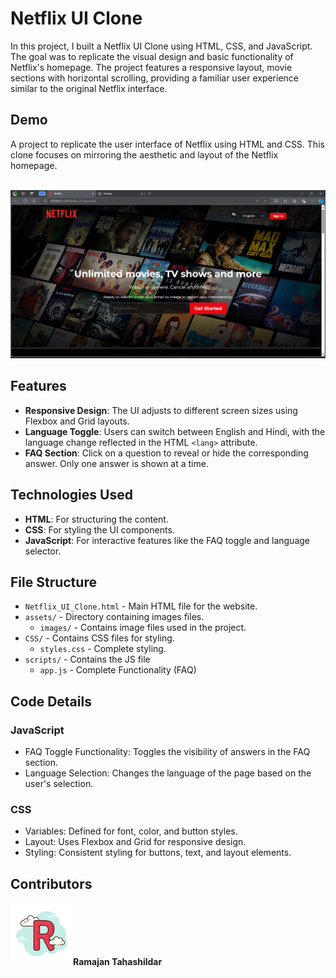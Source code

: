 # Netflix UI Clone
 In this project, I built a Netflix UI Clone using HTML, CSS, and JavaScript. The goal was to replicate the visual design and basic functionality of Netflix's homepage. The project features a responsive layout, movie sections with horizontal scrolling, providing a familiar user experience similar to the original Netflix interface.

 <h2>Demo</h2>
A project to replicate the user interface of Netflix using HTML and CSS. This clone focuses on mirroring the aesthetic and layout of the Netflix homepage.
<br>
<br>

![Netflix_UI_Clone](assets/images/Demo.png)



## Features
- **Responsive Design**: The UI adjusts to different screen sizes using Flexbox and Grid layouts.
- **Language Toggle**: Users can switch between English and Hindi, with the language change reflected in the HTML `<lang>` attribute.
- **FAQ Section**: Click on a question to reveal or hide the corresponding answer. Only one answer is shown at a time.

## Technologies Used
- **HTML**: For structuring the content.
- **CSS**: For styling the UI components.
- **JavaScript**: For interactive features like the FAQ toggle and language selector.

## File Structure
- `Netflix_UI_Clone.html` - Main HTML file for the website.
- `assets/` - Directory containing images files.
  - `images/` - Contains image files used in the project.
- `CSS/` - Contains CSS files for styling.
    - `styles.css` - Complete styling.
- `scripts/` - Contains the JS file
    - `app.js` - Complete Functionality (FAQ)

## Code Details
### JavaScript
- FAQ Toggle Functionality: Toggles the visibility of answers in the FAQ section.
- Language Selection: Changes the language of the page based on the user's selection.
### CSS
- Variables: Defined for font, color, and button styles.
- Layout: Uses Flexbox and Grid for responsive design.
- Styling: Consistent styling for buttons, text, and layout elements.

## Contributors
![image](assets/images/Contributors.png)**Ramajan Tahashildar**
